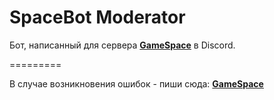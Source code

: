 # SpaceBot Moderator
Бот, написанный для сервера [**GameSpace**](https://discord.io/gspace) в Discord.

=========

В случае возникновения ошибок - пиши сюда: [**GameSpace**](https://discord.io/gspace)
